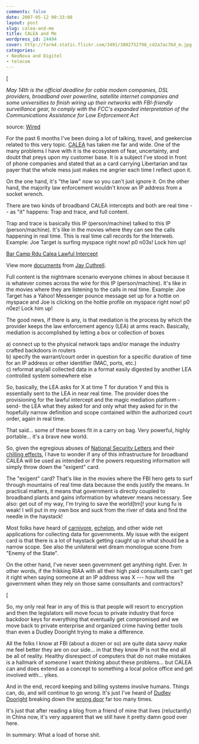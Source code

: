 ```yaml
---
comments: false
date: 2007-05-12 00:33:08
layout: post
slug: calea-and-me
title: CALEA and Me
wordpress_id: 24494
cover: http://farm4.static.flickr.com/3491/3802752798_cd2a7ac76d_m.jpg
categories:
- NeoNova and Digitel
- telecom
---
```


[

_May 14th is the official deadline for cable modem companies, DSL providers, broadband over powerline, satellite internet companies and some universities to finish wiring up their networks with FBI-friendly surveillance gear, to comply with the FCC's expanded interpretation of the Communications Assistance for Law Enforcement Act_  
  
source: [Wired](http://blog.wired.com/27bstroke6/2007/05/reminder_monday.html)  
  
For the past 6 months I've been doing a lot of talking, travel, and geekercise related to this very topic.  [CALEA](http://en.wikipedia.org/wiki/Communications_Assistance_for_Law_Enforcement_Act) has taken me far and wide.  One of the many problems I have with it is the ecosystem of fear, uncertainty, and doubt that preys upon my customer base.  It is a subject I've stood in front of phone companies and stated that as a card carrying Libertarian and tax payer that the whole mess just makes me angrier each time I reflect upon it.  
  
On the one hand, it's "the law" now so you can't just ignore it.  On the other hand, the majority law enforcement wouldn't know an IP address from a socket wrench.  
  
There are two kinds of broadband CALEA intercepts and both are real time -- as "it" happens:  Trap and trace, and full content.    
  
Trap and trace is basically this IP (person/machine) talked to this IP (person/machine).  It's like in the movies where they can see the calls happening in real time. This is real time call records for the Interweb. Example: Joe Target is surfing myspace right now! p0 n03s! Lock him up!  


[Bar Camp Rdu Calea Lawful Intercept](http://www.slideshare.net/qthrul/bar-camp-rdu-calea-lawful-intercept)

View more [documents](http://www.slideshare.net/) from [Jay Cuthrell](http://www.slideshare.net/qthrul).



Full content is the nightmare scenario everyone chimes in about because it is whatever comes across the wire for this IP (person/machine).  It's like in the movies where they are listening to the calls in real time.  Example: Joe Target has a Yahoo! Messenger pounce message set up for a hottie on myspace and Joe is clicking on the hottie profile on myspace right now! p0 n0ez! Lock him up!  
  
The good news, if there is any, is that mediation is the process by which the provider keeps the law enforcement agency (LEA) at arms reach. Basically, mediation is accomplished by letting a box or collection of boxes   
  
a) connect up to the physical network taps and/or manage the industry crafted backdoors in routers  
b) specify the warrant/court order in question for a specific duration of time for an IP address or other identifier (MAC, ports, etc.)  
c) reformat any/all collected data in a format easily digested by another LEA controlled system somewhere else  
  
So, basically, the LEA asks for X at time T for duration Y and this is essentially sent to the LEA in near real time. The provider does the provisioning for the lawful intercept and the magic mediation platform -send- the LEA what they asked for and only what they asked for in the hopefully narrow definition and scope contained within the authorized court order, again in real time.  
  
That said... some of these boxes fit in a carry on bag. Very powerful, highly portable... it's a brave new world.  
  
So, given the egregious abuses of [National Security Letters](http://www.ombwatch.org/article/articleview/3770/1/480) and their [chilling effects](http://www.washingtonpost.com/wp-dyn/content/article/2007/03/22/AR2007032201882.html), I have to wonder if any of this infrastructure for broadband CALEA will be used as intended or if the powers requesting information will simply throw down the "exigent" card.  
  
The "exigent" card? That's like in the movies where the FBI hero gets to surf through mountains of real time data because the ends justify the means. In practical matters, it means that government is directly coupled to broadband plants and gains information by whatever means necessary. See also: get out of my way, I'm trying to save the world[tm]! your kung fu is weak! I will put in my own box and suck from the river of data and find the needle in the haystack!  
  
Most folks have heard of [carnivore](http://cybertelecom.org/security/carnivore.htm), [echelon](http://en.wikipedia.org/wiki/ECHELON), and other wide net applications for collecting data for governments. My issue with the exigent card is that there is a lot of haystack getting caught up in what should be a narrow scope. See also the unilateral wet dream monologue scene from "Enemy of the State".  
  
On the other hand, I've never seen government get anything right. Ever. In other words, if the frikking RIAA with all their high paid consultants can't get it right when saying someone at an IP address was X --- how will the government when they rely on those same consultants and contractors?  
  


[

So, my only real fear in any of this is that people will resort to encryption and then the legislators will move focus to private industry that force backdoor keys for everything that eventually get compromised and we move back to private enterprise and organized crime having better tools than even a Dudley Dooright trying to make a difference.   
  
All the folks I know at FBI (about a dozen or so) are quite data savvy make me feel better they are on our side... in that they know IP is not the end all be all of reality. Healthy disrespect of computers that do not make mistakes is a hallmark of someone I want thinking about these problems... but CALEA can and does extend as a concept to something a local police office and get involved with... yikes.  
  
And in the end, record keeping and billing systems involve humans. Things can, do, and will continue to go wrong. It's just I've heard of [Dudley Dooright](http://www.theagitator.com/archives/027150.php#027150) breaking down the [wrong door](http://reason.com/news/show/117095.html) far too many times.  
  
It's just that after reading a blog from a friend of mine that lives (reluctantly) in China now, it's very apparent that we still have it pretty damn good over here.  
  
In summary: What a load of horse shit.
